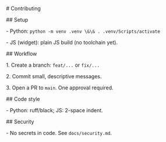 \# Contributing

\## Setup

\- Python: `python -m venv .venv \&\& . .venv/Scripts/activate`

\- JS (widget): plain JS build (no toolchain yet).



\## Workflow

1\. Create a branch: `feat/...` or `fix/...`

2\. Commit small, descriptive messages.

3\. Open a PR to `main`. One approval required.



\## Code style

\- Python: ruff/black; JS: 2-space indent.

\## Security

\- No secrets in code. See `docs/security.md`.



